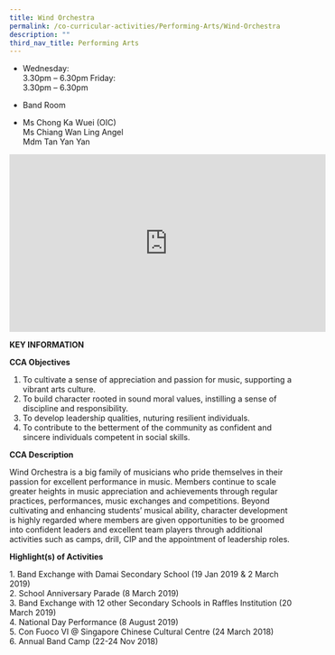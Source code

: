 ```yaml
---
title: Wind Orchestra
permalink: /co-curricular-activities/Performing-Arts/Wind-Orchestra
description: ""
third_nav_title: Performing Arts
---
```

*   Wednesday:  
    3.30pm – 6.30pm Friday:  
    3.30pm – 6.30pm 

*   Band Room

*   Ms Chong Ka Wuei (OIC)  
    Ms Chiang Wan Ling Angel
		<br>Mdm Tan Yan Yan
		
<iframe width="560" height="315" src="https://www.youtube.com/embed/7Koyz3pE7G0" title="YouTube video player" frameborder="0" allow="accelerometer; autoplay; clipboard-write; encrypted-media; gyroscope; picture-in-picture" allowfullscreen></iframe>

**KEY INFORMATION**

**CCA Objectives**

1.  To cultivate a sense of appreciation and passion for music, supporting a vibrant arts culture.
2.  To build character rooted in sound moral values, instilling a sense of discipline and responsibility.
3.  To develop leadership qualities, nuturing resilient individuals.
4.  To contribute to the betterment of the community as confident and sincere individuals competent in social skills.

**CCA Description**

Wind Orchestra is a big family of musicians who pride themselves in their passion for excellent performance in music. Members continue to scale greater heights in music appreciation and achievements through regular practices, performances, music exchanges and competitions. Beyond cultivating and enhancing students’ musical ability, character development is highly regarded where members are given opportunities to be groomed into confident leaders and excellent team players through additional activities such as camps, drill, CIP and the appointment of leadership roles.

**Highlight(s) of Activities**

1\. Band Exchange with Damai Secondary School (19 Jan 2019 & 2 March 2019)<br>
2\. School Anniversary Parade (8 March 2019)<br>
3\. Band Exchange with 12 other Secondary Schools in Raffles Institution (20 March 2019)<br>
4\. National Day Performance (8 August 2019)<br>
5\. Con Fuoco VI @ Singapore Chinese Cultural Centre (24 March 2018)<br>
6\. Annual Band Camp (22-24 Nov 2018)